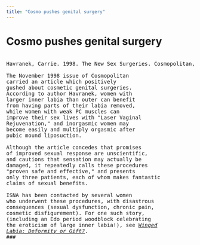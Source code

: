 ```yaml
---
title: "Cosmo pushes genital surgery"
---
```


# Cosmo pushes genital surgery

  
  


<PRE><br />Havranek, Carrie. 1998. The New Sex Surgeries. Cosmopolitan, November, 146-50. <br /><br />The November 1998 issue of Cosmopolitan<br />carried an article which positively<br />gushed about cosmetic genital surgeries.<br />According to author Havranek, women with<br />larger inner labia than outer can benefit<br />from having parts of their labia removed,<br />while women with weak PC muscles can<br />improve their sex lives with "Laser Vaginal<br />Rejuvenation," and inorgasmic women may<br />become easily and multiply orgasmic after <br />pubic mound liposuction. <br /><br />Although the article concedes that promises<br />of improved sexual response are unscientific,<br />and cautions that sensation may actually be<br />damaged, it repeatedly calls these procedures <br />"proven safe and effective," and presents<br />only three patients, each of whom makes fantastic<br />claims of sexual benefits.<br /><br />ISNA has been contacted by several women<br />who underwent these procedures, with disastrous<br />consequences (sexual dysfunction, chronic pain,<br />cosmetic disfigurement). For one such story,<br />(including an Edo period woodblock celebrating<br />the eroticism of large inner labia!), see <A HREF="../newsletter/winter94-95/winter94-95.html" TARGET="_top"><I>Winged<br />Labia: Deformity or Gift?</I></A>.<br />###<br /></PRE>
